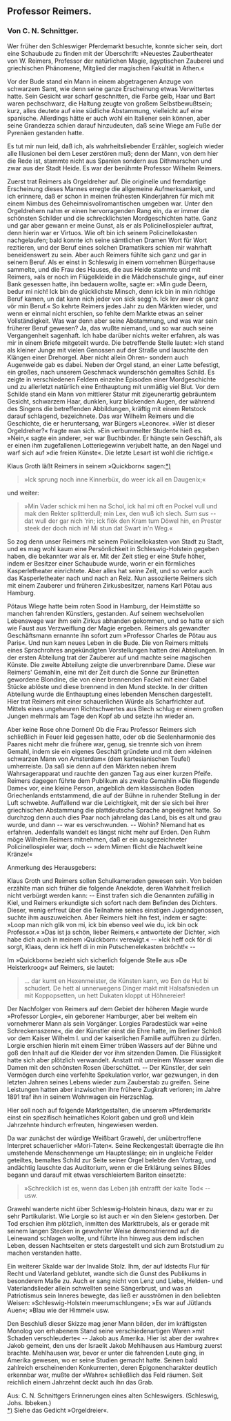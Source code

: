 <h2>Professor Reimers.</h2>

<h3>Von C. N. Schnittger.</h3>

Wer früher den Schleswiger Pferdemarkt besuchte, konnte sicher
sein, dort eine Schaubude zu finden mit der Überschrift:
»Neuestes Zaubertheater von W. Reimers, Professor der natürlichen
Magie, ägyptischen Zauberei und griechischen Phänomene, Mitglied
der magischen Fakultät in Athen.«
 
Vor der Bude stand ein Mann in einem abgetragenen Anzuge
von schwarzem Samt, wie denn seine ganze Erscheinung etwas Verwittertes
hatte. Sein Gesicht war scharf geschnitten, die Farbe gelb,
Haar und Bart waren pechschwarz, die Haltung zeugte von großem
Selbstbewußtsein; kurz, alles deutete auf eine südliche Abstammung,
vielleicht auf eine spanische. Allerdings hätte er auch wohl ein
Italiener sein können, aber seine Grandezza schien darauf hinzudeuten,
daß seine Wiege am Fuße der Pyrenäen gestanden hatte.

Es tut mir nun leid, daß ich, als wahrheitsliebender Erzähler,
sogleich wieder alle Illusionen bei dem Leser zerstören muß; denn
der Mann, von dem hier die Rede ist, stammte nicht aus Spanien
sondern aus Dithmarschen und zwar aus der Stadt Heide. Es war
der berühmte Professor Wilhelm Reimers.

Zuerst trat Reimers als Orgeldreher auf. Die originelle und
fremdartige Erscheinung dieses Mannes erregte die allgemeine Aufmerksamkeit, 
und ich erinnere, daß er schon in meinen frühesten
Kinderjahren für mich mit einem Nimbus des Geheimnisvollromantischen
umgeben war. Unter den Orgeldrehern nahm er einen
hervorragenden Rang ein, da er immer die schönsten Schilder und
die schrecklichsten Mordgeschichten hatte. Ganz und gar aber gewann
er meine Gunst, als er als Policinellospieler auftrat, denn hierin war
er Virtuos. Wie oft bin ich seinem Policinellokasten nachgelaufen;
bald konnte ich seine sämtlichen Dramen Wort für Wort rezitieren,
und der Beruf eines solchen Dramatikers schien mir wahrhaft
beneidenswert zu sein. Aber auch Reimers fühlte sich ganz und
gar in seinem Beruf. Als er einst in Schleswig in einem vornehmen
Bürgerhause sammelte, und die Frau des Hauses, die aus
Heide stammte und mit Reimers, »als er noch im Flügelkleide in
die Mädchenschule ging«, auf einer Bank gesessen hatte, ihn bedauern
wollte, sagte er: »Min gude Deern, bedur mi nich! Ick bin
de glücklichste Minsch, denn ick bin in min richtige Beruf kamen, un
dat kann nich jeder von sick segg'n. Ick lev awer ok ganz vör min
Beruf.« So kehrte Reimers jedes Jahr zu den Märkten wieder,
und wenn er einmal nicht erschien, so fehlte dem Markte etwas an
seiner Vollständigkeit. Was war denn aber seine Abstammung, und
was war sein früherer Beruf gewesen? Ja, das wußte niemand,
und so war auch seine Vergangenheit sagenhaft. Ich habe darüber
nichts weiter erfahren, als was mir in einem Briefe mitgeteilt 
wurde. Die betreffende Stelle lautet: »Ich stand als kleiner Junge
mit vielen Genossen auf der Straße und lauschte den Klängen einer
Drehorgel. Aber nicht allein Ohren- sondern auch Augenweide
gab es dabei. Neben der Orgel stand, an einer Latte befestigt, ein
großes, nach unserem Geschmack wunderschön gemaltes Schild. Es
zeigte in verschiedenen Feldern einzelne Episoden einer Mordgeschichte
und zu allerletzt natürlich eine Enthauptung mit unmäßig
viel Blut. Vor dem Schilde stand ein Mann von mittlerer Statur
mit zigeunerartig gebräuntem Gesicht, schwarzem Haar, dunklen, kurz
blickenden Augen, der während des Singens die betreffenden Abbildungen,
kräftig mit einem Retstock darauf schlagend, bezeichnete.
Das war Wilhelm Reimers und die Geschichte, die er heruntersang,
war Bürgers »Leonore«. »Wer ist dieser Orgeldreher?« fragte man
sich. »Ein verbummelter Student« hieß es. »Nein,« sagte ein
anderer, »er war Buchbinder. Er hängte sein Geschäft, als er einen
ihm zugefallenen Lotteriegewinn verjubelt hatte, an den Nagel und
warf sich auf »die freien Künste«. Die letzte Lesart ist wohl die
richtige.«

Klaus Groth läßt Reimers in seinem »Quickborn« sagen:<a class="refnote" id="rn1" href="#fn1">*)</a>

> »Ick sprung noch inne Kinnerbüx,
do weer ick all en Daugenix;«

und weiter:

> »Min Vader schick mi hen na Schol,
ick hal mi oft en Pockel vull
und mak den Rekter splitterdull;
min Lex, den wuß ich slech.
<i>Sum sus</i> -- dat wull der gar nich 'rin;
ick flök den Kram tum Döwel hin,
en Prester steek der doch nich in!
Mi stun dat Swart in'n Weg.«

So zog denn unser Reimers mit seinem Policinellokasten von
Stadt zu Stadt, und es mag wohl kaum eine Persönlichkeit in
Schleswig-Holstein gegeben haben, die bekannter war als er. Mit
der Zeit stieg er eine Stufe höher, indem er Besitzer einer Schaubude
wurde, worin er ein förmliches Kasperletheater einrichtete.
Aber alles hat seine Zeit, und so verlor auch das Kasperletheater
nach und nach an Reiz. Nun assoziierte Reimers sich mit einem
Zauberer und früheren Zirkusbesitzer, namens Karl Pötau aus
Hamburg.

Pötaus Wiege hatte beim roten Sood in Hamburg, der Heimstätte
so manchen fahrenden Künstlers, gestanden. Auf seinem wechselvollen
Lebenswege war ihm sein Zirkus abhanden gekommen, und
so hatte er sich wie Faust aus Verzweiflung der Magie ergeben.
Reimers als gewandter Geschäftsmann ernannte ihn sofort zum
»Professor Charles de Pötau aus Paris«. Und nun kam neues
Leben in die Bude. Die von Reimers mittels eines Sprachrohres
angekündigten Vorstellungen hatten drei Abteilungen. In der ersten
Abteilung trat der Zauberer auf und machte seine magischen Künste.
Die zweite Abteilung zeigte die unverbrennbare Dame. Diese war
Reimers' Gemahlin, eine mit der Zeit durch die Sonne zur Brünetten
gewordene Blondine, die von einer brennenden Fackel mit
einer Gabel Stücke ablöste und diese brennend in den Mund steckte.
In der dritten Abteilung wurde die Enthauptung eines lebenden
Menschen dargestellt. Hier trat Reimers mit einer schauerlichen
Würde als Scharfrichter auf. Mittels eines ungeheuren Richtschwertes
aus Blech schlug er einem großen Jungen mehrmals am
Tage den Kopf ab und setzte ihn wieder an.

Aber keine Rose ohne Dornen! Ob die Frau Professor Reimers
sich schließlich in Feuer leid gegessen hatte, oder ob die Seelenharmonie
des Paares nicht mehr die frühere war, genug, sie trennte
sich von ihrem Gemahl, indem sie ein eigenes Geschäft gründete
und mit dem »kleinen schwarzen Mann von Amsterdam« (dem kartesianischen
Teufel) umherreiste. Da saß sie denn auf den Märkten
neben ihrem Wahrsagerapparat und rauchte den ganzen Tag aus
einer kurzen Pfeife. Reimers dagegen führte dem Publikum als
zweite Gemahlin »Die fliegende Dame« vor, eine kleine Person,
angeblich dem klassischen Boden Griechenlands entstammend, die auf
der Bühne in ruhender Stellung in der Luft schwebte. Auffallend
war die Leichtigkeit, mit der sie sich bei ihrer griechischen Abstammung
die plattdeutsche Sprache angeeignet hatte. So durchzog denn auch
dies Paar noch jahrelang das Land, bis es alt und grau wurde,
und dann -- war es verschwunden. -- Wohin? Niemand hat es
erfahren. Jedenfalls wandelt es längst nicht mehr auf Erden. Den
Ruhm möge Wilhelm Reimers mitnehmen, daß er ein ausgezeichneter 
Policinellospieler war, doch -- »dem Mimen flicht die Nachwelt keine
Kränze!«

<div class="g">Anmerkung des Herausgebers:</div>

Klaus Groth und Reimers sollen Schulkameraden gewesen sein.
Von beiden erzählte man sich früher die folgende Anekdote, deren
Wahrheit freilich nicht verbürgt werden kann: -- Einst trafen sich
die Genannten zufällig in Kiel, und Reimers erkundigte sich sofort
nach dem Befinden des Dichters. Dieser, wenig erfreut über die
Teilnahme seines einstigen Jugendgenossen, suchte ihm auszuweichen.
Aber Reimers hielt ihn fest, indem er sagte: »Loop man nich glik
von mi, ick bin ebenso veel wie du, ick bin ock Professor.« »Das
ist ja schön, lieber Reimers,« antwortete der Dichter, »ich habe dich
auch in meinem ›Quickborn‹ verewigt.« -- »Ick heff ock för di sorgt,
Klaas, denn ick heff di in min Putschenelekasten bröcht!« --

Im »Quickborn« bezieht sich sicherlich folgende Stelle aus »De
Heisterkroog« auf Reimers, sie lautet:

> ... dar kumt en Hexenmeister,
de Künsten kann, wo Een de Hut bi schudert.
De hett al unnerwegens Dinger makt
mit Halsafsnieden un mit Koppopsetten,
un hett Dukaten kloppt ut Höhnereier!

Der Nachfolger von Reimers auf dem Gebiet der höheren Magie
wurde »Professor Lorgie«, ein geborener Hamburger, aber bei weitem
ein vornehmerer Mann als sein Vorgänger. Lorgies Paradestück
war »eine Schreckensszene«, die der Künstler einst die Ehre hatte,
im Berliner Schloß vor dem Kaiser Wilhelm I. und der kaiserlichen
Familie aufführen zu dürfen. Lorgie erschien hierin mit einem
Eimer trüben Wassers auf der Bühne und goß den Inhalt auf die
Kleider der vor ihm sitzenden Damen. Die Flüssigkeit hatte sich
aber plötzlich verwandelt. Anstatt mit unreinem Wasser waren die
Damen mit den schönsten Rosen überschüttet. -- Der Künstler, der
sein Vermögen durch eine verfehlte Spekulation verlor, war gezwungen,
in den letzten Jahren seines Lebens wieder zum Zauberstab
zu greifen. Seine Leistungen hatten aber inzwischen ihre frühere
Zugkraft verloren; im Jahre 1891 traf ihn in seinem Wohnwagen
ein Herzschlag.
 
Hier soll noch auf folgende Marktgestalten, die unserem »Pferdemarkt«
einst ein spezifisch heimatliches Kolorit gaben und groß und
klein Jahrzehnte hindurch erfreuten, hingewiesen werden.

Da war zunächst der würdige Weißbart Grawehl, der unübertroffene
Interpret schauerlicher »Mori-Taten«. Seine Reckengestalt
überragte die ihn umstehende Menschenmenge um Haupteslänge; ein
in ungleiche Felder geteiltes, bemaltes Schild zur Seite seiner Orgel
belebte den Vortrag, und andächtig lauschte das Auditorium, wenn
er die Erklärung seines Bildes begann und darauf mit etwas verschleiertem
Bariton einsetzte:

> »Schrecklich ist es, wenn das Leben
jäh entrafft der kalte Tod« -- usw.

Grawehl wanderte nicht über Schleswig-Holstein hinaus, dazu
war er zu sehr Partikularist. Wie Lorgie so ist auch er »in den
Sielen« gestorben. Der Tod erschien ihm plötzlich, inmitten des
Markttrubels, als er gerade mit seinem langen Stecken in gewohnter
Weise demonstrierend auf die Leinewand schlagen wollte, und führte
ihn hinweg aus dem irdischen Leben, dessen Nachtseiten er stets
dargestellt und sich zum Brotstudium zu machen verstanden hatte.

Ein weiterer Skalde war der Invalide Stolz. Ihm, der auf
Idstedts Flur für Recht und Vaterland geblutet, wandte sich die
Gunst des Publikums in besonderem Maße zu. Auch er sang nicht
von Lenz und Liebe, Helden- und Vaterlandslieder allein schwellten
seine Sängerbrust, und was an Patriotismus sein Inneres bewegte,
das ließ er ausströmen in den beliebten Weisen: »Schleswig-Holstein
meerumschlungen«; »Es war auf Jütlands Auen«; »Blau wie der
Himmel« usw.

Den Beschluß dieser Skizze mag jener Mann bilden, der im
kräftigsten Monolog von erhabenem Stand seine verschiedenartigen
Waren »mit Schaden verschleuderte« -- Jakob aus Amerika. Hier
ist aber der »wahre« Jakob gemeint, den uns der Israelit Jakob
Mehlhausen aus Hamburg zuerst brachte. Mehlhausen war, bevor
er unter die fahrenden Leute ging, in Amerika gewesen, wo er
seine Studien gemacht hatte. Seinen bald zahlreich erscheinenden
Konkurrenten, deren Epigonencharakter deutlich erkennbar war, mußte
der »Wahre« schließlich das Feld räumen. Seit reichlich einem
Jahrzehnt deckt auch ihn das Grab.

<div class="source">Aus: C. N. Schnittgers Erinnerungen eines alten Schleswigers.
(Schleswig, Johs. Ibbeken.)</div>

<div class="footnote" id="fn1"><a href="#rn1">*)</a> Siehe das Gedicht »Orgeldreier«.</div>
 
